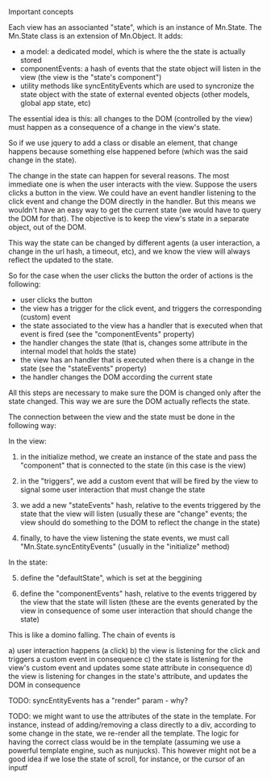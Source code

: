 Important concepts

Each view has an associanted "state", which is an instance of Mn.State. The Mn.State class is an extension of Mn.Object. It adds:
- a model: a dedicated model, which is where the the state is actually stored
- componentEvents: a hash of events that the state object will listen in the view (the view is the "state's component")
- utility methods like syncEntityEvents which are used to syncronize the state object with the state of external evented objects (other models, global app state, etc)

The essential idea is this: all changes to the DOM (controlled by the view) must happen as a consequence of a change in the view's state.

So if we use jquery to add a class or disable an element, that change happens because something else happened before (which was the said change in the state).

The change in the state can happen for several reasons. The most immediate one is when the user interacts with the view. Suppose the users clicks a button in the view. We could have an event handler listening to the click event and change the DOM directly in the handler. But this means we wouldn't have an easy way to get the current state (we would have to query the DOM for that). The objective is to keep the view's state in a separate object, out of the DOM. 

This way the state can be changed by different agents (a user interaction, a change in the url hash, a timeout, etc), and we know the view will always reflect the updated to the state.

So for the case when the user clicks the button the order of actions is the following:

 - user clicks the button
 - the view has a trigger for the click event, and triggers the corresponding (custom) event
 - the state associated to the view has a handler that is executed when that event is fired (see the "componentEvents" property)
 - the handler changes the state (that is, changes some attribute in the internal model that holds the state)
 - the view has an handler that is executed when there is a change in the state (see the "stateEvents" property)
 - the handler changes the DOM according the current state 

All this steps are necessary to make sure the DOM is changed only after the state changed. This way we are sure the DOM actually reflects the state.

The connection between the view and the state must be done in the following way:


In the view:

1) in the initialize method, we create an instance of the state and pass the "component" that is connected to the state (in this case is the view)

2) in the "triggers", we add a custom event that will be fired by the view to signal some user interaction that must change the state

3) we add a new "stateEvents" hash, relative to the events triggered by the state that the view will listen (usually these are "change" events; the view should do something to the DOM to reflect the change in the state)

4) finally, to  have the view listening the state events, we must call "Mn.State.syncEntityEvents" (usually in the "initialize" method)


In the state:

5) define the "defaultState", which is set at the beggining

6) define the "componentEvents" hash, relative to the events triggered by the view that the state will listen (these are the events generated by the view in consequence of some user interaction that should change the state)


This is like a domino falling. The chain of events is

a) user interaction happens (a click)
b) the view is listening for the click and triggers a custom event in consequence
c) the state is listening for the view's custom event and updates some state attribute in consequence
d) the view is listening for changes in the state's attribute, and updates the DOM in consequence

TODO: syncEntityEvents has a "render" param - why?

TODO: we might want to use the attributes of the state in the template. For instance, instead of adding/removing a class directly to a div, according to some change in the state, we re-render all the template. The logic for having the correct class would be in the template (assuming we use a powerful template engine, such as nunjucks). This however might not be a good idea if we lose the state of scroll, for instance, or the cursor of an inputf